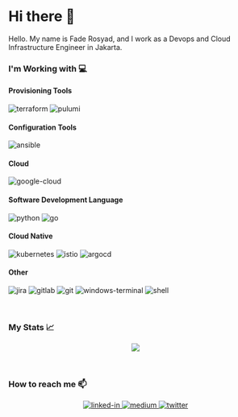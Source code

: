 # Hi there 👋

Hello. My name is Fade Rosyad, and I work as a Devops and Cloud Infrastructure Engineer in Jakarta.

### I'm Working with 💻
#### Provisioning Tools
<p align='left'>
  <img  alt="terraform" src="https://img.shields.io/badge/Terraform-7B42BC?style=for-the-badge&logo=terraform&logoColor=white" />
  <img  alt="pulumi" src="https://img.shields.io/badge/Pulumi-E69138?style=for-the-badge&logo=pulumi&logoColor=white" />
</p>

#### Configuration Tools
<img  alt="ansible" src="https://img.shields.io/badge/Ansible-000000?style=for-the-badge&logo=ansible&logoColor=white" />

#### Cloud
<img  alt="google-cloud" src="https://img.shields.io/badge/Google_Cloud-4285F4?style=for-the-badge&logo=google-cloud&logoColor=white" />

#### Software Development Language
<p align='left'>
  <img  alt="python" src="https://img.shields.io/badge/Python-FFD43B?style=for-the-badge&logo=python&logoColor=blue" />
  <img  alt="go" src="https://img.shields.io/badge/Go-00ADD8?style=for-the-badge&logo=go&logoColor=white" />
</p>

#### Cloud Native
<p align='left'>
  <img  alt="kubernetes" src="https://img.shields.io/badge/kubernetes-326ce5.svg?&style=for-the-badge&logo=kubernetes&logoColor=white" />
  <img  alt="istio" src="https://img.shields.io/badge/Istio-466BB0?style=for-the-badge&logo=Istio&logoColor=white" />
  <img  alt="argocd" src="https://img.shields.io/badge/Argo%20CD-1e0b3e?style=for-the-badge&logo=argo&logoColor=#d16044" />
</p>

#### Other
<p align='left'>
  <img  alt="jira" src="https://img.shields.io/badge/Jira-0052CC?style=for-the-badge&logo=Jira&logoColor=white" />
  <img  alt="gitlab" src="https://img.shields.io/badge/GitLab-330F63?style=for-the-badge&logo=gitlab&logoColor=white" />
  <img  alt="git" src="https://img.shields.io/badge/GIT-E44C30?style=for-the-badge&logo=git&logoColor=white" />
  <img  alt="windows-terminal" src="https://img.shields.io/badge/windows%20terminal-4D4D4D?style=for-the-badge&logo=windows%20terminal&logoColor=white" />
  <img  alt="shell" src="https://img.shields.io/badge/Shell_Script-121011?style=for-the-badge&logo=gnu-bash&logoColor=white" />
</p>
<br>

### My Stats 📈
<p align='center'>
  <img src="https://github-profile-summary-cards.vercel.app/api/cards/profile-details?username=faderosyad" />
</p>
<br>

### How to reach me 📫
<p align='center'>
  <a href='https://www.linkedin.com/in/faderosyad/'>
    <img alt="linked-in" src="https://img.shields.io/badge/linkedin-%230077B5.svg?&style=for-the-badge&logo=linkedin&logoColor=white" />
  </a>
  <a href='https://medium.com/@faderosyad'>
    <img alt="medium" src="https://img.shields.io/badge/medium-%2312100E.svg?&style=for-the-badge&logo=medium&logoColor=white" />
  </a>
  <a href='https://twitter.com/faderosyad'>
    <img alt="twitter" src="https://img.shields.io/badge/Twitter-1DA1F2?style=for-the-badge&logo=twitter&logoColor=white" />
  </a>
</p>
